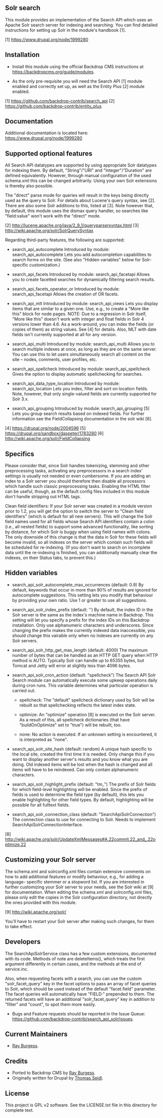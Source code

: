 Solr search
-----------

This module provides an implementation of the Search API which uses an Apache
Solr search server for indexing and searching. You can find detailed
instructions for setting up Solr in the module's handbook [1].

[1] https://www.drupal.org/node/1999280

Installation
------------

- Install this module using the official Backdrop CMS instructions at
  https://backdropcms.org/guide/modules.

- As the only pre-requisite you will need the Search API [1] module enabled and
correctly set up, as well as the Entity Plus [2] module enabled.

[1] https://github.com/backdrop-contrib/search_api
[2] https://github.com/backdrop-contrib/entity_plus

Documentation
-------------

Additional documentation is located here:
https://www.drupal.org/node/1999280


Supported optional features
---------------------------

All Search API datatypes are supported by using appropriate Solr datatypes for
indexing them. By default, "String"/"URI" and "Integer"/"Duration" are defined
equivalently. However, through manual configuration of the used schema.xml this
can be changed arbitrarily. Using your own Solr extensions is thereby also
possible.

The "direct" parse mode for queries will result in the keys being directly used
as the query to Solr. For details about Lucene's query syntax, see [2]. There
are also some Solr additions to this, listed at [3]. Note however that, by
default, this module uses the dismax query handler, so searches like
"field:value" won't work with the "direct" mode.

[2] http://lucene.apache.org/java/2_9_1/queryparsersyntax.html
[3] http://wiki.apache.org/solr/SolrQuerySyntax

Regarding third-party features, the following are supported:

- search_api_autocomplete
  Introduced by module: search_api_autocomplete
  Lets you add autocompletion capabilities to search forms on the site. (See
  also "Hidden variables" below for Solr-specific customization.)

- search_api_facets
  Introduced by module: search_api_facetapi
  Allows you to create facetted searches for dynamically filtering search
  results.

- search_api_facets_operator_or
  Introduced by module: search_api_facetapi
  Allows the creation of OR facets.

- search_api_mlt
  Introduced by module: search_api_views
  Lets you display items that are similar to a given one. Use, e.g., to create
  a "More like this" block for node pages.
  NOTE: Due to a regression in Solr itself, "More like this" doesn't work with
  integer and float fields in Solr 4 versions lower than 4.6. As a work-around,
  you can index the fields (or copies of them) as string values. See [4] for
  details.
  Also, MLT with date fields isn't currently supported at all for any version.

- search_api_multi
  Introduced by module: search_api_multi
  Allows you to search multiple indexes at once, as long as they are on the same
  server. You can use this to let users simultaneously search all content on the
  site – nodes, comments, user profiles, etc.

- search_api_spellcheck
  Introduced by module: search_api_spellcheck
  Gives the option to display automatic spellchecking for searches.

- search_api_data_type_location
  Introduced by module: search_api_location
  Lets you index, filter and sort on location fields. Note, however, that only
  single-valued fields are currently supported for Solr 3.x.

- search_api_grouping
  Introduced by module: search_api_grouping [5]
  Lets you group search results based on indexed fields. For further information
  see the FieldCollapsing documentation in the solr wiki [6].

[4] https://drupal.org/node/2004596
[5] https://drupal.org/sandbox/daspeter/1783280
[6] http://wiki.apache.org/solr/FieldCollapsing


Specifics
---------

Please consider that, since Solr handles tokenizing, stemming and other
preprocessing tasks, activating any preprocessors in a search index' settings is
usually not needed or even cumbersome. If you are adding an index to a Solr
server you should therefore then disable all processors which handle such
classic preprocessing tasks. Enabling the HTML filter can be useful, though, as
the default config files included in this module don't handle stripping out HTML
tags.

Clean field identifiers:
  If your Solr server was created in a module version prior to 1.2, you will get
  the option to switch the server to "Clean field identifiers" (which is default
  for all new servers). This will change the Solr field names used for all
  fields whose Search API identifiers contain a colon (i.e., all nested fields)
  to support some advanced functionality, like sorting by distance, for which
  Solr is buggy when using field names with colons.
  The only downside of this change is that the data in Solr for these fields
  will become invalid, so all indexes on the server which contain such fields
  will be scheduled for re-indexing. (If you don't want to search on incomplete
  data until the re-indexing is finished, you can additionally manually clear
  the indexes, on their Status tabs, to prevent this.)

Hidden variables
----------------

- search_api_solr_autocomplete_max_occurrences (default: 0.9)
  By default, keywords that occur in more than 90% of results are ignored for
  autocomplete suggestions. This setting lets you modify that behaviour by
  providing your own ratio. Use 1 or greater to use all suggestions.

- search_api_solr_index_prefix (default: '')
  By default, the index ID in the Solr server is the same as the index's machine
  name in Backdrop. This setting will let you specify a prefix for the index IDs
  on this Backdrop installation. Only use alphanumeric characters and underscores.
  Since changing the prefix makes the currently indexed data inaccessible, you
  should change this vairable only when no indexes are currently on any Solr
  servers.

- search_api_solr_http_get_max_length (default: 4000)
  The maximum number of bytes that can be handled as an HTTP GET query when
  HTTP method is AUTO. Typically Solr can handle up to 65355 bytes, but Tomcat
  and Jetty will error at slightly less than 4096 bytes.

- search_api_solr_cron_action (default: "spellcheck")
  The Search API Solr Search module can automatically execute some upkeep
  operations daily during cron runs. This variable determines what particular
  operation is carried out.

  - spellcheck: The "default" spellcheck dictionary used by Solr will be rebuilt
  so that spellchecking reflects the latest index state.

  - optimize: An "optimize" operation [8] is executed on the Solr server. As a
  result of this, all spellcheck dictionaries (that have "buildOnOptimize" set
  to "true") will be rebuilt, too.

  - none: No action is executed.
  If an unknown setting is encountered, it is interpreted as "none".

- search_api_solr_site_hash (default: random)
  A unique hash specific to the local site, created the first time it is needed.
  Only change this if you want to display another server's results and you know
  what you are doing. Old indexed items will be lost when the hash is changed
  and all items will have to be reindexed. Can only contain alphanumeric
  characters.

- search_api_solr_highlight_prefix (default: "tm_")
  The prefix of Solr fields for which field-level highlighting will be enabled.
  Since the prefix of fields is used to determine the field type (by default),
  this lets you enable highlighting for other field types. By default,
  highlighting will be possible for all fulltext fields.

- search_api_solr_connection_class (default: "SearchApiSolrConnection")
  The connection class to use for connecting to Solr. Needs to implement
  SearchApiSolrConnectionInterface.

[8] http://wiki.apache.org/solr/UpdateXmlMessages#A.22commit.22_and_.22optimize.22

Customizing your Solr server
----------------------------

The schema.xml and solrconfig.xml files contain extensive comments on how to
add additional features or modify behaviour, e.g., for adding a language-
specific stemmer or a stopword list.
If you are interested in further customizing your Solr server to your needs,
see the Solr wiki at [9] for documentation. When editing the schema.xml and
solrconfig.xml files, please only edit the copies in the Solr configuration
directory, not directly the ones provided with this module.

[9] http://wiki.apache.org/solr/

You'll have to restart your Solr server after making such changes, for them to
take effect.

Developers
----------

The SearchApiSolrService class has a few custom extensions, documented with its
code. Methods of note are deleteItems(), which treats the first argument
differently in certain cases, and the methods at the end of service.inc.

Also, when requesting facets with a search, you can use the custom
"solr_facet_query" key in the facet options to pass an array of facet queries to
Solr, which should be used instead of the default "facet.field" parameter. The
facet queries will automatically have "FIELD:" prepended to them. The returned
facets will have an additional "solr_facet_query" key in addition to "filter"
and "count", to spot them more easily.

- Bugs and Feature requests should be reported in the Issue Queue:
https://github.com/backdrop-contrib/search_api_solr/issues.

Current Maintainers
-------------------

- [Ray Burgess](https://github.com/earlyburg).

Credits
-------

- Ported to Backdrop CMS by [Ray Burgess](https://github.com/earlyburg).
- Originally written for Drupal by [Thomas Seidl](https://www.drupal.org/u/drunken-monkey).

License
-------

This project is GPL v2 software.
See the LICENSE.txt file in this directory for complete text.
